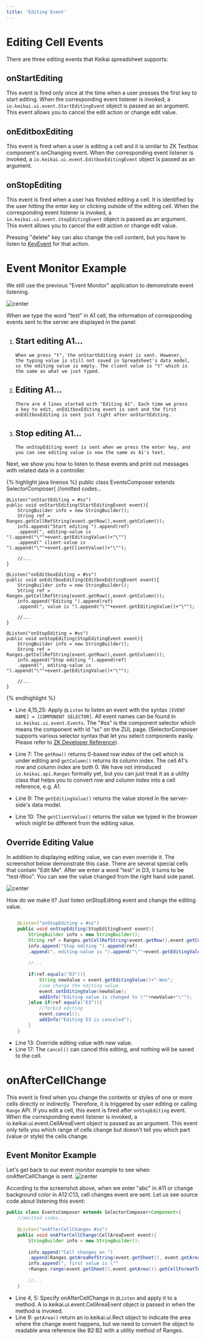 ```yaml
---
title: 'Editing Event'
---
```

# Editing Cell Events

There are three editing events that Keikai spreadsheet supports:

## onStartEditing

This event is fired only once at the time when a user presses the
first key to start editing. When the corresponding event listener is
invoked, a `io.keikai.ui.event.StartEditingEvent` object is passed as an argument. This event allows you to cancel the
edit action or change edit value.

## onEditboxEditing

This event is fired when a user is editing a cell and it is similar to
ZK Textbox component's onChanging event. When the corresponding event
listener is invoked, a `io.keikai.ui.event.EditboxEditingEvent` object is passed as an argument.

## onStopEditing

This event is fired when a user has finished editing a cell. It is
identified by the user hitting the enter key or clicking outside of the
editing cell. When the corresponding event listener is invoked, a `io.keikai.ui.event.StopEditingEvent` object is passed as an argument. This event allows you to cancel the edit action or change edit value.

Pressing "delete" key can also change the cell content, but you have to
listen to [KeyEvent](Key_Event) for that action.

# Event Monitor Example

We still use the previous "Event Monitor" application to demonstrate event
listening.

![center](/assets/images/dev-ref/Zss-essentials-events-filter.png)

When we type the word "test" in A1 cell, the information of corresponding events sent to the server are displayed in the panel:

1.  Start editing A1...
      -   
        When we press "t", the onStartEditing event is sent. However,
        the typing value is still not saved in Spreadsheet's data model,
        so the editing value is empty. The client value is "t" which is
        the same as what we just typed.
2.  Editing A1...
      -   
        There are 4 lines started with "Editing A1". Each time we press
        a key to edit, onEditboxEditing event is sent and the first
        onEditboxEditing is sent just right after onStartEditing.
3.  Stop editing A1...
      -   
        The onStopEditing event is sent when we press the enter key, and
        you can see editing value is now the same as A1's text.

Next, we show you how to listen to these events and print out messages with
related data in a controller.

{% highlight java linenos %}
public class EventsComposer extends SelectorComposer<Component>{
    //omitted codes...

    @Listen("onStartEditing = #ss")
    public void onStartEditing(StartEditingEvent event){
        StringBuilder info = new StringBuilder();
        String ref = Ranges.getCellRefString(event.getRow(),event.getColumn());
        info.append("Start editing ").append(ref)
        .append(", editing-value is ").append("\""+event.getEditingValue()+"\"")
        .append(" client-value is ").append("\""+event.getClientValue()+"\"");
        
        //...
    }

    @Listen("onEditboxEditing = #ss")
    public void onEditboxEditing(EditboxEditingEvent event){
        StringBuilder info = new StringBuilder();
        String ref = Ranges.getCellRefString(event.getRow(),event.getColumn());
        info.append("Editing ").append(ref)
        .append(", value is ").append("\""+event.getEditingValue()+"\"");
        
        //...
    }   
    
    @Listen("onStopEditing = #ss")
    public void onStopEditing(StopEditingEvent event){
        StringBuilder info = new StringBuilder();
        String ref = Ranges.getCellRefString(event.getRow(),event.getColumn());
        info.append("Stop editing ").append(ref)
        .append(", editing-value is ").append("\""+event.getEditingValue()+"\"");
        
        //...
    }
{% endhighlight %}

  - Line 4,15,25: Apply `@Listen` to listen an event with the syntax
    `[EVENT NAME] = [COMPONENT SELECTOR]`. All event names can be found
    in `io.keikai.ui.event.Events`. The "\#ss" is the component selector which means the component with
    id "ss" on the ZUL page. (SelectorComposer supports various selector
    syntax that let you select components easily. Please refer to [ZK
    Developer Reference](https://www.zkoss.org/wiki/ZK_Developer%27s_Reference/MVC/Controller/Wire_Components)).


  - Line 7: The `getRow()` returns 0-based row index of the cell which
    is under editing and `getColumn()` returns its column index. The cell A1's
    row and column index are both 0. We have not introduced
    `io.keikai.api.Ranges` formally yet, but you can just treat it as a utility class that helps you to
    convert row and column index into a cell reference, e.g. A1.
  - Line 9: The `getEditingValue()` returns the value stored in the server-side's data model.
  - Line 10: The `getClientValue()` returns the value we typed in the
    browser which might be different from the editing value.

## Override Editing Value

In addition to displaying editing value, we can even override it. The
screenshot below demonstrate this case. There are several special cells
that contain "Edit Me". After we enter a word "test" in D3, it turns to
be "test-Woo". You can see the value changed from the right hand side
panel.

![ center ](/assets/images/dev-ref/zss-essentials-events-override-value.png " center ")

How do we make it? Just listen onStopEditing event and change the
editing value.

``` java

    @Listen("onStopEditing = #ss")
    public void onStopEditing(StopEditingEvent event){
        StringBuilder info = new StringBuilder();
        String ref = Ranges.getCellRefString(event.getRow(),event.getColumn());
        info.append("Stop editing ").append(ref)
        .append(", editing-value is ").append("\""+event.getEditingValue()+"\"");
        
        //...
        
        if(ref.equals("D3")){
            String newValue = event.getEditingValue()+"-Woo";
            //we change the editing value
            event.setEditingValue(newValue);
            addInfo("Editing value is changed to \""+newValue+"\"");
        }else if(ref.equals("E3")){
            //forbid editing
            event.cancel();
            addInfo("Editing E3 is canceled");
        }
    }
```

  - Line 13: Override editing value with new value.
  - Line 17: The `cancel()` can cancel this editing, and nothing will be
    saved to the cell.

# onAfterCellChange

This event is fired when you change the contents or styles of one or
more cells directly or indirectly. Therefore, it is triggered by user
editing or calling `Range` API. If you edit a cell, this event is fired
after `onStopEditing` event. When the corresponding event listener is
invoked, a
<javadoc directory="keikai">io.keikai.ui.event.CellAreaEvent</javadoc>
object is passed as an argument. This event only tells you which range
of cells change but doesn't tell you which part (value or style) the
cells change.

## Event Monitor Example

Let's get back to our event monitor example to see when
onAfterCellChange is sent. ![
center](/assets/images/dev-ref/zss-essentials-events-cellChange.png " center")

According to the screenshot above, when we enter "abc" in A11 or change
background color in A12:C13, cell changes event are sent. Let us see
source code about listening this event:

``` java
public class EventsComposer extends SelectorComposer<Component>{
    //omitted codes...
 
    @Listen("onAfterCellChange= #ss")
    public void onAfterCellChange(CellAreaEvent event){
        StringBuilder info = new StringBuilder();
        
        info.append("Cell changes on ")
        .append(Ranges.getAreaRefString(event.getSheet(), event.getArea()));
        info.append(", first value is \""
        +Ranges.range(event.getSheet(),event.getArea()).getCellFormatText()+"\"");
        
        //...
    }
```

  - Line 4, 5: Specify onAfterCellChange in `@Listen` and apply it to a
    method. A
    <javadoc directory="keikai">io.keikai.ui.event.CellAreaEvent</javadoc>
    object is passed in when the method is invoked.
  - Line 9: `getArea()` return an
    <javadoc directory='zss'>io.keikai.ui.Rect</javadoc> object to
    indicate the area where the change event happens, but we need to
    convert the object to readable area reference like B2:B2 with a
    utility method of Ranges.
